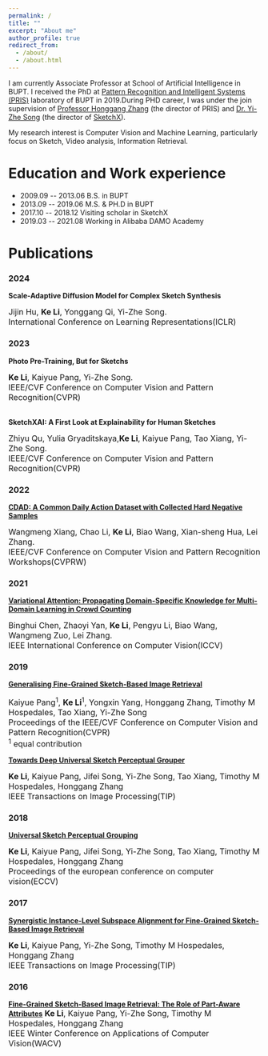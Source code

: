 ```yaml
---
permalink: /
title: ""
excerpt: "About me"
author_profile: true
redirect_from: 
  - /about/
  - /about.html
---
```


I am currently Associate Professor at School of Artificial Intelligence in BUPT. I received the PhD at [Pattern Recognition and Intelligent Systems (PRIS)](http://www.pris.net.cn/) laboratory of BUPT in 2019.During PHD career, I was under the join supervision of [Professor Honggang Zhang](https://teacher.bupt.edu.cn/zhanghonggang/zh_CN/index.htm) (the director of PRIS) and [Dr. Yi-Zhe Song](https://scholar.google.co.uk/citations?user=irZFP_AAAAAJ&hl=en) (the director of [SketchX](http://sketchx.eecs.qmul.ac.uk/)).

My research interest is Computer Vision and Machine Learning, particularly focus on Sketch, Video analysis, Information Retrieval.

# Education and Work experience

* 2009.09 -- 2013.06   B.S.              in BUPT
* 2013.09 -- 2019.06   M.S. & PH.D       in BUPT
* 2017.10 -- 2018.12   Visiting scholar  in SketchX
* 2019.03 -- 2021.08   Working           in Alibaba DAMO Academy

# Publications
### **2024**
**Scale-Adaptive Diffusion Model for Complex Sketch Synthesis**

<font size=3>
Jijin Hu, <b>Ke Li</b>, Yonggang Qi, Yi-Zhe Song.
<br>
International Conference on Learning Representations(ICLR)
</font>

### **2023**
**Photo Pre-Training, But for Sketchs**

<font size=3>
<b>Ke Li</b>, Kaiyue Pang, Yi-Zhe Song.
<br>
IEEE/CVF Conference on Computer Vision and Pattern Recognition(CVPR)
</font>

<br>
<br>

**SketchXAI: A First Look at Explainability for Human Sketches**

<font size=3>
Zhiyu Qu, Yulia Gryaditskaya,<b>Ke Li</b>, Kaiyue Pang, Tao Xiang, Yi-Zhe Song.
<br>
IEEE/CVF Conference on Computer Vision and Pattern Recognition(CVPR)
</font>

### **2022**
[**CDAD: A Common Daily Action Dataset with Collected Hard Negative Samples**](http://keli-sketchx.github.io/files/CVPRW2022.pdf)

<font size=3>
Wangmeng Xiang, Chao Li, <b>Ke Li</b>, Biao Wang, Xian-sheng Hua, Lei Zhang.
<br>
IEEE/CVF Conference on Computer Vision and Pattern Recognition Workshops(CVPRW)
</font>

### **2021**
[**Variational Attention: Propagating Domain-Specific Knowledge for Multi-Domain Learning in Crowd Counting**](https://arxiv.org/abs/2108.08023)

<font size=3>
Binghui Chen, Zhaoyi Yan, <b>Ke Li</b>, Pengyu Li, Biao Wang, Wangmeng Zuo, Lei Zhang.
<br>
IEEE International Conference on Computer Vision(ICCV)
</font>


### **2019**

[**Generalising Fine-Grained Sketch-Based Image Retrieval**](http://keli-sketchx.github.io/files/CVPR2019.pdf)

<font size=3>
Kaiyue Pang<sup>1</sup>, <b>Ke Li</b><sup>1</sup>, Yongxin Yang, Honggang Zhang, Timothy M Hospedales, Tao Xiang, Yi-Zhe Song
<br>
Proceedings of the IEEE/CVF Conference on Computer Vision and Pattern Recognition(CVPR)
<br>
<sup>1</sup> equal contribution
</font>

<br>

[**Towards Deep Universal Sketch Perceptual Grouper**](http://keli-sketchx.github.io/files/TIP2019.pdf)

<font size=3>
<b>Ke Li</b>, Kaiyue Pang, Jifei Song, Yi-Zhe Song, Tao Xiang, Timothy M Hospedales, Honggang Zhang
<br>
IEEE Transactions on Image Processing(TIP)
</font>



### **2018**


[**Universal Sketch Perceptual Grouping**](http://keli-sketchx.github.io/files/ECCV2018.pdf)

<font size=3>
<b>Ke Li</b>, Kaiyue Pang, Jifei Song, Yi-Zhe Song, Tao Xiang, Timothy M Hospedales, Honggang Zhang
<br>
Proceedings of the european conference on computer vision(ECCV)
</font>


### 2017

[**Synergistic Instance-Level Subspace Alignment for Fine-Grained Sketch-Based Image Retrieval**](http://keli-sketchx.github.io/files/TIP2017.pdf)

<font size=3>
<b>Ke Li</b>, Kaiyue Pang, Yi-Zhe Song, Timothy M Hospedales, Honggang Zhang
<br>
IEEE Transactions on Image Processing(TIP)
</font>



### 2016


[**Fine-Grained Sketch-Based Image Retrieval: The Role of Part-Aware Attributes**](http://keli-sketchx.github.io/files/WACV2016.pdf)
<font size=3>
<b>Ke Li</b>, Kaiyue Pang, Yi-Zhe Song, Timothy M Hospedales, Honggang Zhang
<br>
IEEE Winter Conference on Applications of Computer Vision(WACV)
</font>






